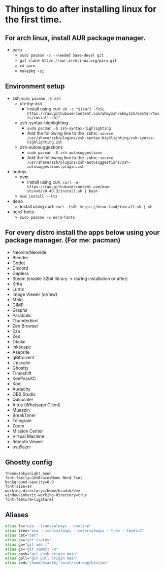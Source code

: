 # Things to do after installing linux for the first time.

## For arch linux, install AUR package manager.

- paru
    - `sudo pacman -S --needed base-devel git`
    - `git clone https://aur.archlinux.org/paru.git`
    - `cd paru`
    - `makepkg -si`

## Environment setup

- zsh `sudo pacman -S zsh`
    - oh-my-zsh
        - Install using curl: `sh -c "$(curl -fsSL https://raw.githubusercontent.com/ohmyzsh/ohmyzsh/master/tools/install.sh)"`
    - zsh-syntax-highlighting
        - `sudo pacman -S zsh-syntax-highlighting`
        - Add the following line to the .zshrc: `source /usr/share/zsh/plugins/zsh-syntax-highlighting/zsh-syntax-highlighting.zsh`
    - zsh-autosuggestions
        - `sudo pacman -S zsh-autosuggestions`
        - Add the following line to the .zshrc: `source /usr/share/zsh/plugins/zsh-autosuggestions/zsh-autosuggestions.plugin.zsh`
- nodejs
    - nvm
        - Install using curl: `curl -o- https://raw.githubusercontent.com/nvm-sh/nvm/v0.40.3/install.sh | bash`
    - `nvm install --lts`
- deno
    - Install using curl: `curl -fsSL https://deno.land/install.sh | sh`
- nerd-fonts
    - `sudo pacman -S nerd-fonts`

## For every distro install the apps below using your package manager. (For me: pacman)

- Neovim/Neovide
- Blender
- Godot
- Discord
- Gapless
- Steam (enable 32bit library -> during installation or after)
- Krita
- Lutris
- Image Viewer (qView)
- Meld
- GIMP
- Graphs
- Parabolic
- Thunderbird
- Zen Browser
- Eza
- Zed
- Okular
- Inkscape
- Aseprite
- qBittorrent
- Upscaler
- Ghostty
- Timeshift
- KeePassXC
- Kodi
- Audacity
- OBS Studio
- Qalculate!
- Altus (Whatsapp Client)
- Muezzin
- BreakTimer
- Telegram
- Zoom
- Mission Center
- Virtual Machine
- Remote Viewer 
- osu!lazer

## Ghostty config

```config
theme=tokyonight_moon
font-family=JetBrainsMono Nerd Font
background-opacity=0.9
font-size=14
working-directory=/home/bsadik/dev
window-inherit-working-directory=true
font-feature=ligatures
```

## Aliases

```bash
alias ls="eza --icons=always --oneline"
alias tree="eza --icons=always --color=always --tree --level=2"
alias cat="bat"
alias gs="git status"
alias ga="git add ."
alias gc="git commit -m"
alias gpsh="git push origin main"
alias gpll="git pull origin main"
alias zed="/home/bsadik/.local/zed.app/bin/zed"
```
